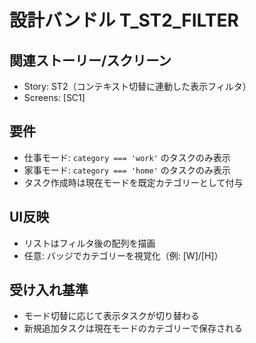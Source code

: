 # 設計バンドル T_ST2_FILTER

## 関連ストーリー/スクリーン
- Story: ST2（コンテキスト切替に連動した表示フィルタ）
- Screens: [SC1]

## 要件
- 仕事モード: `category === 'work'` のタスクのみ表示
- 家事モード: `category === 'home'` のタスクのみ表示
- タスク作成時は現在モードを既定カテゴリーとして付与

## UI反映
- リストはフィルタ後の配列を描画
- 任意: バッジでカテゴリーを視覚化（例: [W]/[H]）

## 受け入れ基準
- モード切替に応じて表示タスクが切り替わる
- 新規追加タスクは現在モードのカテゴリーで保存される
